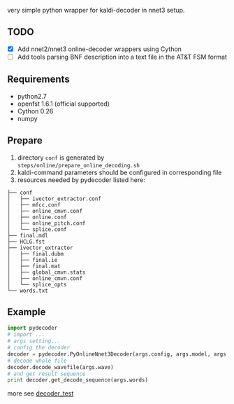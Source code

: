 very simple python wrapper for kaldi-decoder in nnet3 setup.

## TODO
- [x] Add nnet2/nnet3 online-decoder wrappers using Cython 
- [ ] Add tools parsing BNF description into a text file in the AT&T FSM format

## Requirements
* python2.7
* openfst 1.6.1 (official supported)
* Cython 0.26
* numpy

## Prepare
1. directory `conf` is generated by `steps/online/prepare_online_decoding.sh`
2. kaldi-command parameters should be configured in corresponding file
3. resources needed by pydecoder listed here:
```
├── conf
│   ├── ivector_extractor.conf
│   ├── mfcc.conf
│   ├── online_cmvn.conf
│   ├── online.conf
│   ├── online_pitch.conf
│   └── splice.conf
├── final.mdl
├── HCLG.fst
├── ivector_extractor
│   ├── final.dubm
│   ├── final.ie
│   ├── final.mat
│   ├── global_cmvn.stats
│   ├── online_cmvn.conf
│   └── splice_opts
└── words.txt

```

## Example
```python
import pydecoder
# import ...
# args setting...
# config the decoder
decoder = pydecoder.PyOnlineNnet3Decoder(args.config, args.model, args.graph)
# decode whole file
decoder.decode_wavefile(args.wave)
# and get result sequence
print decoder.get_decode_sequence(args.words)
```
more see [decoder_test](pywrapper/decoder_test.py)